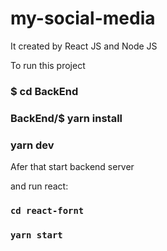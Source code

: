 # my-social-media

It created by React JS and Node JS

To run this project

### $ cd BackEnd

### BackEnd/$ yarn install

### yarn dev

Afer that start backend server

and run react:

### `cd react-fornt`

### `yarn start`
